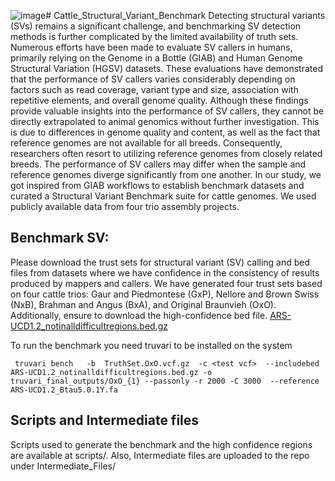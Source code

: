 ![image](https://github.com/dib-lab/Cattle_Structural_Variant_Benchmark/assets/5207616/0c03f970-e531-4aaf-987f-0b15ccb7ca06)# Cattle_Structural_Variant_Benchmark
Detecting structural variants (SVs) remains a significant challenge, and benchmarking SV detection methods is further complicated by the limited availability of truth sets. Numerous efforts have been made to evaluate SV callers in humans, primarily relying on the Genome in a Bottle (GIAB) and Human Genome Structural Variation (HGSV) datasets. These evaluations have demonstrated that the performance of SV callers varies considerably depending on factors such as read coverage, variant type and size, association with repetitive elements, and overall genome quality.
Although these findings provide valuable insights into the performance of SV callers, they cannot be directly extrapolated to animal genomics without further investigation. This is due to differences in genome quality and content, as well as the fact that reference genomes are not available for all breeds. Consequently, researchers often resort to utilizing reference genomes from closely related breeds. The performance of SV callers may differ when the sample and reference genomes diverge significantly from one another.
In our study, we got inspired from GIAB workflows to establish benchmark datasets and curated a Structural Variant Benchmark suite for cattle genomes. We used publicly available data from four trio assembly projects.  

## Benchmark SV:
Please download the trust sets for structural variant (SV) calling and bed files from datasets where we have confidence in the consistency of results produced by mappers and callers. We have generated four trust sets based on four cattle trios: Gaur and Piedmontese (GxP), Nellore and Brown Swiss (NxB), Brahman and Angus (BxA), and Original Braunvieh (OxO). Additionally, ensure to download the high-confidence bed file. [ARS-UCD1.2_notinalldifficultregions.bed.gz](https://github.com/dib-lab/Cattle_Structural_Variant_Benchmark/blob/main/ARS-UCD1.2_notinalldifficultregions.bed.gz)

To run the benchmark you need truvari to be installed on the system

```
 truvari bench   -b  TruthSet.OxO.vcf.gz  -c <test vcf>  --includebed ARS-UCD1.2_notinalldifficultregions.bed.gz -o truvari_final_outputs/OxO_{1} --passonly -r 2000 -C 3000  --reference ARS-UCD1.2_Btau5.0.1Y.fa
```

## Scripts and Intermediate files
Scripts used to generate the benchmark and the high confidence regions are available at scripts/. Also, Intermediate files are uploaded to the repo under Intermediate_Files/





 
